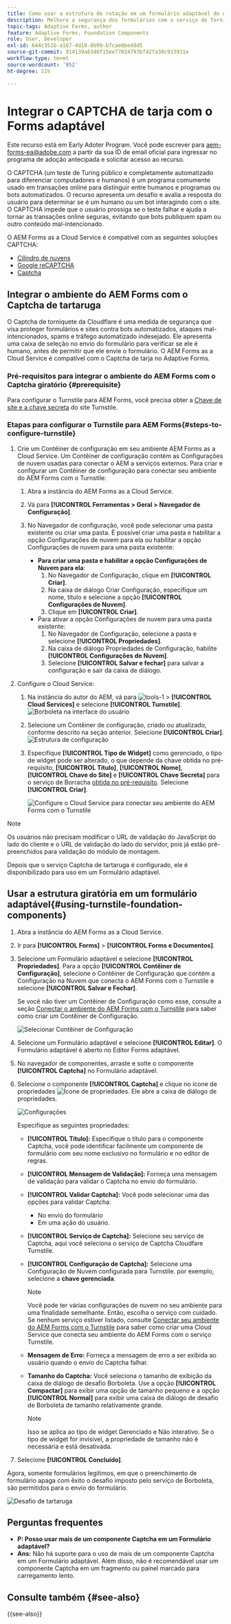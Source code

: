 ```yaml
---
title: Como usar a estrutura de rotação em um formulário adaptável do AEM?
description: Melhore a segurança dos formulários com o serviço de Tornição sem esforço. Guia passo a passo no interior.
topic-tags: Adaptive Forms, author
feature: Adaptive Forms, Foundation Components
role: User, Developer
exl-id: 644c351b-a167-4d18-8b99-b7cae6be48d5
source-git-commit: 914139a6340f15ee77024793bf42fa30c913931e
workflow-type: tm+mt
source-wordcount: '952'
ht-degree: 11%

---
```


# Integrar o CAPTCHA de tarja com o Forms adaptável

<span class="preview"> Este recurso está em Early Adoter Program. Você pode escrever para aem-forms-ea@adobe.com a partir da sua ID de email oficial para ingressar no programa de adoção antecipada e solicitar acesso ao recurso. </span>

O CAPTCHA (um teste de Turing público e completamente automatizado para diferenciar computadores e humanos) é um programa comumente usado em transações online para distinguir entre humanos e programas ou bots automatizados. O recurso apresenta um desafio e avalia a resposta do usuário para determinar se é um humano ou um bot interagindo com o site. O CAPTCHA impede que o usuário prossiga se o teste falhar e ajuda a tornar as transações online seguras, evitando que bots publiquem spam ou outro conteúdo mal-intencionado.

O AEM Forms as a Cloud Service é compatível com as seguintes soluções CAPTCHA:

* [Cilindro de nuvens](#integrate-aem-forms-environment-with-turnstile-captcha)
* [Google reCAPTCHA](/help/forms/captcha-adaptive-forms.md)
* [Captcha](/help/forms/integrate-adaptive-forms-hcaptcha.md)

## Integrar o ambiente do AEM Forms com o Captcha de tartaruga

O Captcha de torniquete da Cloudflare é uma medida de segurança que visa proteger formulários e sites contra bots automatizados, ataques mal-intencionados, spams e tráfego automatizado indesejado. Ele apresenta uma caixa de seleção no envio do formulário para verificar se ele é humano, antes de permitir que ele envie o formulário. O AEM Forms as a Cloud Service é compatível com o Captcha de tarja no Adaptive Forms.

<!-- ![Turnstile](assets/Turnstile-challenge.png)-->

### Pré-requisitos para integrar o ambiente do AEM Forms com o Captcha giratório {#prerequisite}

Para configurar o Turnstile para AEM Forms, você precisa obter a [Chave de site e a chave secreta](https://developers.cloudflare.com/turnstile/get-started/) do site Turnstile.

### Etapas para configurar o Turnstile para AEM Forms{#steps-to-configure-turnstile}

1. Crie um Contêiner de configuração em seu ambiente AEM Forms as a Cloud Service. Um Contêiner de configuração contém as Configurações de nuvem usadas para conectar o AEM a serviços externos. Para criar e configurar um Contêiner de configuração para conectar seu ambiente do AEM Forms com o Turnstile:
   1. Abra a instância do AEM Forms as a Cloud Service.
   1. Vá para **[!UICONTROL Ferramentas > Geral > Navegador de Configuração]**.
   1. No Navegador de configuração, você pode selecionar uma pasta existente ou criar uma pasta. É possível criar uma pasta e habilitar a opção Configurações de nuvem para ela ou habilitar a opção Configurações de nuvem para uma pasta existente:

      * **Para criar uma pasta e habilitar a opção Configurações de Nuvem para ela**:
         1. No Navegador de Configuração, clique em **[!UICONTROL Criar]**.
         1. Na caixa de diálogo Criar Configuração, especifique um nome, título e selecione a opção **[!UICONTROL Configurações de Nuvem]**.
         1. Clique em **[!UICONTROL Criar]**.
      * Para ativar a opção Configurações de nuvem para uma pasta existente:
         1. No Navegador de Configuração, selecione a pasta e selecione **[!UICONTROL Propriedades]**.
         1. Na caixa de diálogo Propriedades de Configuração, habilite **[!UICONTROL Configurações de Nuvem]**.
         1. Selecione **[!UICONTROL Salvar e fechar]** para salvar a configuração e sair da caixa de diálogo.

1. Configure o Cloud Service:
   1. Na instância do autor do AEM, vá para ![tools-1](assets/tools-1.png) > **[!UICONTROL Cloud Services]** e selecione **[!UICONTROL Turnstile]**.
      ![Borboleta na interface do usuário](assets/turnstile-in-ui.png)
   1. Selecione um Contêiner de configuração, criado ou atualizado, conforme descrito na seção anterior. Selecione **[!UICONTROL Criar]**.
      ![Estrutura de configuração](assets/config-hcaptcha.png)
   1. Especifique **[!UICONTROL Tipo de Widget]** como gerenciado, o tipo de widget pode ser alterado, o que depende da chave obtida no pré-requisito, **[!UICONTROL Título]**, **[!UICONTROL Nome]**, **[!UICONTROL Chave do Site]** e **[!UICONTROL Chave Secreta]** para o serviço de Borracha [obtida no pré-requisito](#prerequisite). Selecione **[!UICONTROL Criar]**.

      ![Configure o Cloud Service para conectar seu ambiente do AEM Forms com o Turnstile](assets/config-turntstile.png)

>[!NOTE]
> Os usuários não precisam modificar o URL de validação do JavaScript do lado do cliente e o URL de validação do lado do servidor, pois já estão pré-preenchidos para validação do módulo de montagem.

Depois que o serviço Captcha de tartaruga é configurado, ele é disponibilizado para uso em um Formulário adaptável.

## Usar a estrutura giratória em um formulário adaptável{#using-turnstile-foundation-components}

1. Abra a instância do AEM Forms as a Cloud Service.
1. Ir para **[!UICONTROL Forms]** > **[!UICONTROL Forms e Documentos]**.
1. Selecione um Formulário adaptável e selecione **[!UICONTROL Propriedades]**. Para a opção **[!UICONTROL Contêiner de Configuração]**, selecione o Contêiner de Configuração que contém a Configuração na Nuvem que conecta o AEM Forms com o Turnstile e selecione **[!UICONTROL Salvar e Fechar]**.

   Se você não tiver um Contêiner de Configuração como esse, consulte a seção [Conectar o ambiente do AEM Forms com o Turnstile](#connect-your-forms-environment-with-turnstile-service) para saber como criar um Contêiner de Configuração.

   ![Selecionar Contêiner de Configuração](/help/forms/assets/captcha-properties.png)

1. Selecione um Formulário adaptável e selecione **[!UICONTROL Editar]**. O Formulário adaptável é aberto no Editor Forms adaptável.
1. No navegador de componentes, arraste e solte o componente **[!UICONTROL Captcha]** no Formulário adaptável.
1. Selecione o componente **[!UICONTROL Captcha]** e clique no ícone de propriedades ![Ícone de propriedades](assets/configure-icon.svg). Ele abre a caixa de diálogo de propriedades.

   ![Configurações](assets/turnstile-setting-v1.png)

   Especifique as seguintes propriedades:

   * **[!UICONTROL Título]:** Especifique o título para o componente Captcha, você pode identificar facilmente um componente de formulário com seu nome exclusivo no formulário e no editor de regras.
   * **[!UICONTROL Mensagem de Validação]:** Forneça uma mensagem de validação para validar o Captcha no envio do formulário.
   * **[!UICONTROL Validar Captcha]:** Você pode selecionar uma das opções para validar Captcha:
      * No envio do formulário
      * Em uma ação do usuário.
   * **[!UICONTROL Serviço de Captcha]:** Selecione seu serviço de Captcha, aqui você seleciona o serviço de Captcha Cloudfare Turnstile.
   * **[!UICONTROL Configuração de Captcha]:** Selecione uma Configuração de Nuvem configurada para Turnstile. por exemplo, selecione a **chave gerenciada**.

     >[!NOTE]
     >
     > Você pode ter várias configurações de nuvem no seu ambiente para uma finalidade semelhante. Então, escolha o serviço com cuidado. Se nenhum serviço estiver listado, consulte [Conectar seu ambiente do AEM Forms com o Turnstile](#connect-your-forms-environment-with-turnstile-service) para saber como criar uma Cloud Service que conecta seu ambiente do AEM Forms com o serviço Turnstile.

   * **Mensagem de Erro:** Forneça a mensagem de erro a ser exibida ao usuário quando o envio do Captcha falhar.
   * **Tamanho do Captcha:** Você seleciona o tamanho de exibição da caixa de diálogo de desafio Borboleta. Use a opção **[!UICONTROL Compactar]** para exibir uma opção de tamanho pequeno e a opção **[!UICONTROL Normal]** para exibir uma caixa de diálogo de desafio de Borboleta de tamanho relativamente grande.


     >[!NOTE]
     >Isso se aplica ao tipo de widget Gerenciado e Não interativo. Se o tipo de widget for invisível, a propriedade de tamanho não é necessária e está desativada.

1. Selecione **[!UICONTROL Concluído]**.

Agora, somente formulários legítimos, em que o preenchimento de formulário apaga com êxito o desafio imposto pelo serviço de Borboleta, são permitidos para o envio do formulário.

![Desafio de tartaruga](assets/turnstile-challenge.png)

## Perguntas frequentes

* **P: Posso usar mais de um componente Captcha em um Formulário adaptável?**
* **Ans:** Não há suporte para o uso de mais de um componente Captcha em um Formulário adaptável. Além disso, não é recomendável usar um componente Captcha em um fragmento ou painel marcado para carregamento lento.

## Consulte também {#see-also}

{{see-also}}
